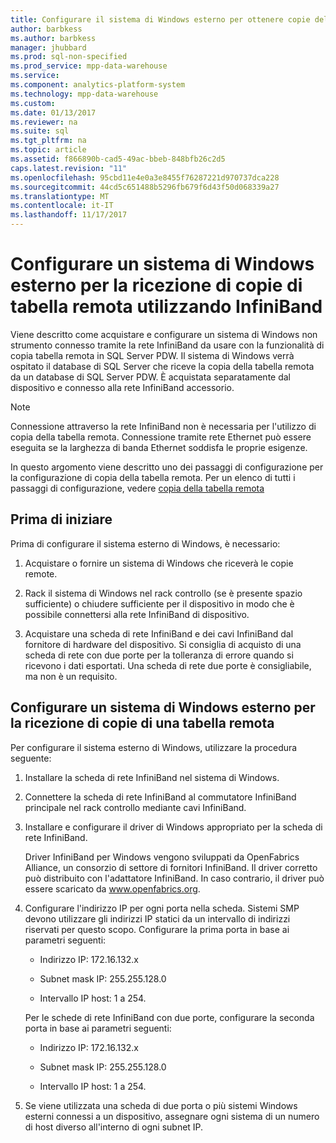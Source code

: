 ```yaml
---
title: Configurare il sistema di Windows esterno per ottenere copie della tabella remota InfiniBand PDW
author: barbkess
ms.author: barbkess
manager: jhubbard
ms.prod: sql-non-specified
ms.prod_service: mpp-data-warehouse
ms.service: 
ms.component: analytics-platform-system
ms.technology: mpp-data-warehouse
ms.custom: 
ms.date: 01/13/2017
ms.reviewer: na
ms.suite: sql
ms.tgt_pltfrm: na
ms.topic: article
ms.assetid: f866890b-cad5-49ac-bbeb-848bfb26c2d5
caps.latest.revision: "11"
ms.openlocfilehash: 95cbd11e4e0a3e8455f76287221d970737dca228
ms.sourcegitcommit: 44cd5c651488b5296fb679f6d43f50d068339a27
ms.translationtype: MT
ms.contentlocale: it-IT
ms.lasthandoff: 11/17/2017
---
```

# <a name="configure-an-external-windows-system-to-receive-remote-table-copies-using-infiniband"></a>Configurare un sistema di Windows esterno per la ricezione di copie di tabella remota utilizzando InfiniBand
Viene descritto come acquistare e configurare un sistema di Windows non strumento connesso tramite la rete InfiniBand da usare con la funzionalità di copia tabella remota in SQL Server PDW. Il sistema di Windows verrà ospitato il database di SQL Server che riceve la copia della tabella remota da un database di SQL Server PDW. È acquistata separatamente dal dispositivo e connesso alla rete InfiniBand accessorio.  
  
> [!NOTE]  
> Connessione attraverso la rete InfiniBand non è necessaria per l'utilizzo di copia della tabella remota. Connessione tramite rete Ethernet può essere eseguita se la larghezza di banda Ethernet soddisfa le proprie esigenze.  
  
In questo argomento viene descritto uno dei passaggi di configurazione per la configurazione di copia della tabella remota. Per un elenco di tutti i passaggi di configurazione, vedere [copia della tabella remota](remote-table-copy.md)  
  
## <a name="before-you-begin"></a>Prima di iniziare  
Prima di configurare il sistema esterno di Windows, è necessario:  
  
1.  Acquistare o fornire un sistema di Windows che riceverà le copie remote.  
  
2.  Rack il sistema di Windows nel rack controllo (se è presente spazio sufficiente) o chiudere sufficiente per il dispositivo in modo che è possibile connettersi alla rete InfiniBand di dispositivo.  
  
3.  Acquistare una scheda di rete InfiniBand e dei cavi InfiniBand dal fornitore di hardware del dispositivo. Si consiglia di acquisto di una scheda di rete con due porte per la tolleranza di errore quando si ricevono i dati esportati. Una scheda di rete due porte è consigliabile, ma non è un requisito.  
  
## <a name="HowToWindows"></a>Configurare un sistema di Windows esterno per la ricezione di copie di una tabella remota  
Per configurare il sistema esterno di Windows, utilizzare la procedura seguente:  
  
1.  Installare la scheda di rete InfiniBand nel sistema di Windows.  
  
2.  Connettere la scheda di rete InfiniBand al commutatore InfiniBand principale nel rack controllo mediante cavi InfiniBand.  
  
3.  Installare e configurare il driver di Windows appropriato per la scheda di rete InfiniBand.  
  
    Driver InfiniBand per Windows vengono sviluppati da OpenFabrics Alliance, un consorzio di settore di fornitori InfiniBand.  Il driver corretto può distribuito con l'adattatore InfiniBand. In caso contrario, il driver può essere scaricato da www.openfabrics.org.  
  
4.  Configurare l'indirizzo IP per ogni porta nella scheda. Sistemi SMP devono utilizzare gli indirizzi IP statici da un intervallo di indirizzi riservati per questo scopo. Configurare la prima porta in base ai parametri seguenti:  
  
    -   Indirizzo IP: 172.16.132.x  
  
    -   Subnet mask IP: 255.255.128.0  
  
    -   Intervallo IP host: 1 a 254.  
  
    Per le schede di rete InfiniBand con due porte, configurare la seconda porta in base ai parametri seguenti:  
  
    -   Indirizzo IP: 172.16.132.x  
  
    -   Subnet mask IP: 255.255.128.0  
  
    -   Intervallo IP host: 1 a 254.  
  
5.  Se viene utilizzata una scheda di due porta o più sistemi Windows esterni connessi a un dispositivo, assegnare ogni sistema di un numero di host diverso all'interno di ogni subnet IP.  
  
<!-- MISSING LINKS 
## See Also  
[Common Metadata Query Examples &#40;SQL Server PDW&#41;](../sqlpdw/common-metadata-query-examples-sql-server-pdw.md)  
-->
  

